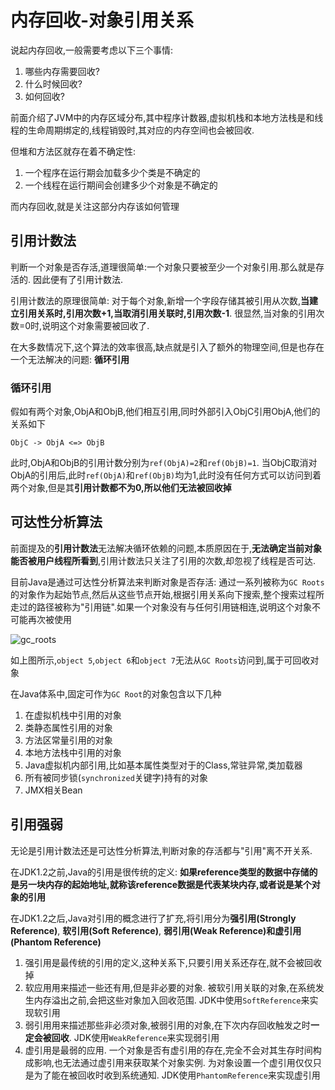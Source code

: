 # 内存回收-对象引用关系

说起内存回收,一般需要考虑以下三个事情:
1. 哪些内存需要回收?
2. 什么时候回收?
3. 如何回收?

前面介绍了JVM中的内存区域分布,其中程序计数器,虚拟机栈和本地方法栈是和线程的生命周期绑定的,线程销毁时,其对应的内存空间也会被回收.

但堆和方法区就存在着不确定性:
1. 一个程序在运行期会加载多少个类是不确定的
2. 一个线程在运行期间会创建多少个对象是不确定的

而内存回收,就是关注这部分内存该如何管理

## 引用计数法
判断一个对象是否存活,道理很简单:一个对象只要被至少一个对象引用.那么就是存活的. 因此便有了引用计数法.

引用计数法的原理很简单: 对于每个对象,新增一个字段存储其被引用从次数,**当建立引用关系时,引用次数+1,当取消引用关联时,引用次数-1**. 很显然,当对象的引用次数=0时,说明这个对象需要被回收了.

在大多数情况下,这个算法的效率很高,缺点就是引入了额外的物理空间,但是也存在一个无法解决的问题: **循环引用**

### 循环引用
假如有两个对象,ObjA和ObjB,他们相互引用,同时外部引入ObjC引用ObjA,他们的关系如下
```text
ObjC -> ObjA <=> ObjB
```
此时,ObjA和ObjB的引用计数分别为`ref(ObjA)=2`和`ref(ObjB)=1`. 当ObjC取消对ObjA的引用后,此时`ref(ObjA)`和`ref(ObjB)`均为1,此时没有任何方式可以访问到着两个对象,但是其**引用计数都不为0,所以他们无法被回收掉**

## 可达性分析算法
前面提及的**引用计数法**无法解决循环依赖的问题,本质原因在于,**无法确定当前对象能否被用户线程所看到**,引用计数法只关注了引用的次数,却忽视了线程是否可达.

目前Java是通过可达性分析算法来判断对象是否存活: 通过一系列被称为`GC Roots`的对象作为起始节点,然后从这些节点开始,根据引用关系向下搜索,整个搜索过程所走过的路径被称为"引用链".如果一个对象没有与任何引用链相连,说明这个对象不可能再次被使用

![gc_roots](gc_roots.jpg)

如上图所示,`object 5`,`object 6`和`object 7`无法从`GC Roots`访问到,属于可回收对象

在Java体系中,固定可作为`GC Root`的对象包含以下几种
1. 在虚拟机栈中引用的对象
2. 类静态属性引用的对象
3. 方法区常量引用的对象
4. 本地方法栈中引用的对象
5. Java虚拟机内部引用,比如基本属性类型对于的Class,常驻异常,类加载器
6. 所有被同步锁(`synchronized`关键字)持有的对象
7. JMX相关Bean

## 引用强弱
无论是引用计数法还是可达性分析算法,判断对象的存活都与"引用"离不开关系.

在JDK1.2之前,Java的引用是很传统的定义: **如果reference类型的数据中存储的是另一块内存的起始地址,就称该reference数据是代表某块内存,或者说是某个对象的引用**

在JDK1.2之后,Java对引用的概念进行了扩充,将引用分为**强引用(Strongly Reference)**, **软引用(Soft Reference)**, **弱引用(Weak Reference)**和**虚引用(Phantom Reference)**
1. 强引用是最传统的引用的定义,这种关系下,只要引用关系还存在,就不会被回收掉
2. 软应用用来描述一些还有用,但是非必要的对象. 被软引用关联的对象,在系统发生内存溢出之前,会把这些对象加入回收范围. JDK中使用`SoftReference`来实现软引用
3. 弱引用用来描述那些非必须对象,被弱引用的对象,在下次内存回收触发之时**一定会被回收**. JDK使用`WeakReference`来实现弱引用
4. 虚引用是最弱的应用. 一个对象是否有虚引用的存在,完全不会对其生存时间构成影响,也无法通过虚引用来获取某个对象实例. 为对象设置一个虚引用仅仅只是为了能在被回收时收到系统通知. JDK使用`PhantomReference`来实现虚引用